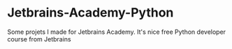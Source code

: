 # Jetbrains-Academy-Python
Some projets I made for Jetbrains Academy.
It's nice free Python developer course from Jetbrains
